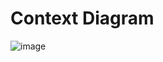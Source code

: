 # Context Diagram

![image](https://user-images.githubusercontent.com/58341842/151175554-8490f88d-bae3-4a9b-a46b-6bbd0a7a1273.png)
